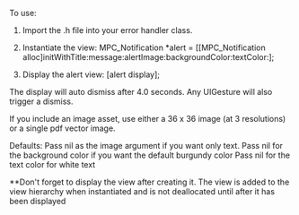  

 To use: 
  1. Import the .h file into your error handler class.
 
  2. Instantiate the view: MPC_Notification *alert = [[MPC_Notification alloc]initWithTitle:message:alertImage:backgroundColor:textColor:];
 
  3. Display the alert view: [alert display];
 
  The display will auto dismiss after 4.0 seconds. Any UIGesture will also trigger a dismiss.
  
  If you include an image asset, use either a 36 x 36 image (at 3 resolutions) or a single pdf vector image. 
 
  Defaults:
  Pass nil as the image argument if you want only text.
  Pass nil for the background color if you want the default burgundy color
  Pass nil for the text color for white text
 
 **Don't forget to display the view after creating it. The view is added to the view hierarchy when instantiated and is not deallocated until after it has been displayed 